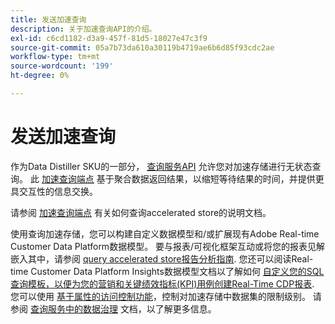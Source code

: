 ```yaml
---
title: 发送加速查询
description: 关于加速查询API的介绍。
exl-id: c6cd1182-d3a9-457f-81d5-18027e47c3f9
source-git-commit: 05a7b73da610a30119b4719ae6b6d85f93cdc2ae
workflow-type: tm+mt
source-wordcount: '199'
ht-degree: 0%

---
```


# 发送加速查询

作为Data Distiller SKU的一部分， [查询服务API](https://developer.adobe.com/experience-platform-apis/references/query-service/) 允许您对加速存储进行无状态查询。 此 [加速查询端点](https://developer.adobe.com/experience-platform-apis/references/query-service/#tag/Accelerated-Queries) 基于聚合数据返回结果，以缩短等待结果的时间，并提供更具交互性的信息交换。

请参阅 [加速查询端点](../../api/accelerated-queries.md) 有关如何查询accelerated store的说明文档。

使用查询加速存储，您可以构建自定义数据模型和/或扩展现有Adobe Real-time Customer Data Platform数据模型。 要与报表/可视化框架互动或将您的报表见解嵌入其中，请参阅 [query accelerated store报告分析指南](./reporting-insights-data-model.md). 您还可以阅读Real-time Customer Data Platform Insights数据模型文档以了解如何 [自定义您的SQL查询模板，以便为您的营销和关键绩效指标(KPI)用例创建Real-Time CDP报表](../../../dashboards/cdp-insights-data-model.md). 您可以使用 [基于属性的访问控制功能](../../../access-control/abac/overview.md)，控制对加速存储中数据集的限制级别。 请参阅 [查询服务中的数据治理](../../data-governance/overview.md#create-field-based-access-restrictions-on-accelerated-datasets)
文档，以了解更多信息。

